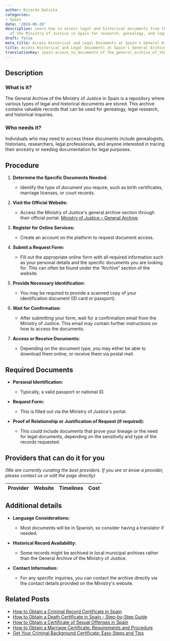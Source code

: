 ```yaml
---
author: Ricardo Batista
categories:
- Spain
date: '2024-06-20'
description: Learn how to access legal and historical documents from the General Archive
  of the Ministry of Justice in Spain for research, genealogy, and legal purposes.
draft: false
meta_title: Access Historical and Legal Documents at Spain's General Archive
title: Access Historical and Legal Documents at Spain's General Archive
translationKey: spain-access_to_documents_of_the_general_archive_of_the_ministry_of_justice
---
```


## Description

### What is it?
The General Archive of the Ministry of Justice in Spain is a repository where various types of legal and historical documents are stored. This archive contains valuable records that can be used for genealogy, legal research, and historical inquiries.

### Who needs it?
Individuals who may need to access these documents include genealogists, historians, researchers, legal professionals, and anyone interested in tracing their ancestry or needing documentation for legal purposes.

## Procedure
1. **Determine the Specific Documents Needed:**
   - Identify the type of document you require, such as birth certificates, marriage licenses, or court records.
  
2. **Visit the Official Website:**
   - Access the Ministry of Justice's general archive section through their official portal: [Ministry of Justice – General Archive](https://www.mjusticia.gob.es/).

3. **Register for Online Services:**
   - Create an account on the platform to request document access.
    
4. **Submit a Request Form:**
   - Fill out the appropriate online form with all required information such as your personal details and the specific documents you are looking for. This can often be found under the “Archive” section of the website.

5. **Provide Necessary Identification:**
   - You may be required to provide a scanned copy of your identification document (ID card or passport).

6. **Wait for Confirmation:**
   - After submitting your form, wait for a confirmation email from the Ministry of Justice. This email may contain further instructions on how to access the documents.

7. **Access or Receive Documents:**
   - Depending on the document type, you may either be able to download them online, or receive them via postal mail.

## Required Documents
- **Personal Identification:**
  - Typically, a valid passport or national ID.
  
- **Request Form:**
  - This is filled out via the Ministry of Justice's portal.

- **Proof of Relationship or Justification of Request (if required):**
  - This could include documents that prove your lineage or the need for legal documents, depending on the sensitivity and type of the records requested.

## Providers that can do it for you
_(We are currently curating the best providers. If you are or know a provider, please contact us or edit the page directly)_

| Provider        |     Website     |     Timelines    |       Cost      |
| --------------- | --------------- |  :-------------: | :-------------: |

## Additional details
- **Language Considerations:**
  - Most documents will be in Spanish, so consider having a translator if needed.

- **Historical Record Availability:**
  - Some records might be archived in local municipal archives rather than the General Archive of the Ministry of Justice.

- **Contact Information:**
  - For any specific inquiries, you can contact the archive directly via the contact details provided on the Ministry's website.


## Related Posts

- [How to Obtain a Criminal Record Certificate in Spain](https://tramitit.com/guides/spain/criminal_record_certificate/)
- [How to Obtain a Death Certificate in Spain - Step-by-Step Guide](https://tramitit.com/guides/spain/death_certificate/)
- [How to Obtain a Certificate of Sexual Offenses in Spain](https://tramitit.com/guides/spain/certificate_of_sexual_offenses/)
- [How to Obtain a Marriage Certificate: Requirements and Procedure](https://tramitit.com/guides/spain/marriage_certificate/)
- [Get Your Criminal Background Certificate: Easy Steps and Tips](https://tramitit.com/guides/spain/criminal_background_certificate_request/)